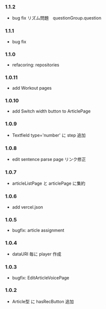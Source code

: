 ### 1.1.2
- bug fix リズム問題　questionGroup.question
### 1.1.1
- bug fix
### 1.1.0
- refacoring: repositories
### 1.0.11
- add Workout pages
### 1.0.10
- add Switch width button to ArticlePage
### 1.0.9
- Textfield type='number' に step 追加
### 1.0.8
- edit sentence parse page リンク修正
### 1.0.7
- articleListPage と articlePage に集約
### 1.0.6
- add vercel.json
### 1.0.5
- bugfix: article assignment
### 1.0.4
- dataURI 毎に player 作成
### 1.0.3
- bugfix: EditArticleVoicePage
### 1.0.2
- Article型 に hasRecButton 追加